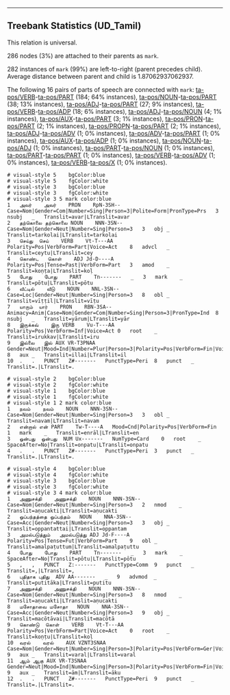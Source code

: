 

--------------------------------------------------------------------------------

## Treebank Statistics (UD_Tamil)

This relation is universal.

286 nodes (3%) are attached to their parents as `mark`.

282 instances of `mark` (99%) are left-to-right (parent precedes child).
Average distance between parent and child is 1.87062937062937.

The following 16 pairs of parts of speech are connected with `mark`: [ta-pos/VERB]()-[ta-pos/PART]() (184; 64% instances), [ta-pos/NOUN]()-[ta-pos/PART]() (38; 13% instances), [ta-pos/ADJ]()-[ta-pos/PART]() (27; 9% instances), [ta-pos/VERB]()-[ta-pos/ADP]() (18; 6% instances), [ta-pos/ADJ]()-[ta-pos/NOUN]() (4; 1% instances), [ta-pos/AUX]()-[ta-pos/PART]() (3; 1% instances), [ta-pos/PRON]()-[ta-pos/PART]() (2; 1% instances), [ta-pos/PROPN]()-[ta-pos/PART]() (2; 1% instances), [ta-pos/ADJ]()-[ta-pos/ADV]() (1; 0% instances), [ta-pos/ADV]()-[ta-pos/PART]() (1; 0% instances), [ta-pos/AUX]()-[ta-pos/ADP]() (1; 0% instances), [ta-pos/NOUN]()-[ta-pos/ADJ]() (1; 0% instances), [ta-pos/PART]()-[ta-pos/NOUN]() (1; 0% instances), [ta-pos/PART]()-[ta-pos/PART]() (1; 0% instances), [ta-pos/VERB]()-[ta-pos/ADV]() (1; 0% instances), [ta-pos/VERB]()-[ta-pos/X]() (1; 0% instances).


~~~ conllu
# visual-style 5	bgColor:blue
# visual-style 5	fgColor:white
# visual-style 3	bgColor:blue
# visual-style 3	fgColor:white
# visual-style 3 5 mark	color:blue
1	அவர்	அவர்	PRON	RpN-3SH--	Case=Nom|Gender=Com|Number=Sing|Person=3|Polite=Form|PronType=Prs	3	nsubj	_	Translit=avar|LTranslit=avar
2	தற்கொலை	தற்கொலை	NOUN	NNN-3SN--	Case=Nom|Gender=Neut|Number=Sing|Person=3	3	obj	_	Translit=tarkolai|LTranslit=tarkolai
3	செய்து	செய்	VERB	Vt-T---AA	Polarity=Pos|VerbForm=Part|Voice=Act	8	advcl	_	Translit=ceytu|LTranslit=cey
4	கொண்ட	கொள்	ADJ	Jd-D----A	Polarity=Pos|Tense=Past|VerbForm=Part	3	amod	_	Translit=koṇṭa|LTranslit=koḷ
5	போது	போது	PART	Tn-------	_	3	mark	_	Translit=pōtu|LTranslit=pōtu
6	வீட்டில்	வீடு	NOUN	NNL-3SN--	Case=Loc|Gender=Neut|Number=Sing|Person=3	8	obl	_	Translit=vīṭṭil|LTranslit=vīṭu
7	யாரும்	யார்	PRON	RBN-3SA--	Animacy=Anim|Case=Nom|Gender=Com|Number=Sing|Person=3|PronType=Ind	8	nsubj	_	Translit=yārum|LTranslit=yār
8	இருக்கவ்	இரு	VERB	Vu-T---AA	Polarity=Pos|VerbForm=Inf|Voice=Act	0	root	_	Translit=irukkav|LTranslit=iru
9	இல்லை	இல்	AUX	VR-T3PNAA	Gender=Neut|Mood=Ind|Number=Plur|Person=3|Polarity=Pos|VerbForm=Fin|Voice=Act	8	aux	_	Translit=illai|LTranslit=il
10	.	.	PUNCT	Z#-------	PunctType=Peri	8	punct	_	Translit=.|LTranslit=.

~~~


~~~ conllu
# visual-style 2	bgColor:blue
# visual-style 2	fgColor:white
# visual-style 1	bgColor:blue
# visual-style 1	fgColor:white
# visual-style 1 2 mark	color:blue
1	நவம்	நவம்	NOUN	NNN-3SN--	Case=Nom|Gender=Neut|Number=Sing|Person=3	3	obl	_	Translit=navam|LTranslit=navam
2	என்றால்	என்	PART	Tw-T----A	Mood=Cnd|Polarity=Pos|VerbForm=Fin	1	mark	_	Translit=enrāl|LTranslit=en
3	ஒன்பது	ஒன்பது	NUM	Ux-------	NumType=Card	0	root	_	SpaceAfter=No|Translit=onpatu|LTranslit=onpatu
4	.	.	PUNCT	Z#-------	PunctType=Peri	3	punct	_	Translit=.|LTranslit=.

~~~


~~~ conllu
# visual-style 4	bgColor:blue
# visual-style 4	fgColor:white
# visual-style 3	bgColor:blue
# visual-style 3	fgColor:white
# visual-style 3 4 mark	color:blue
1	அணுசக்தி	அணுசக்தி	NOUN	NNN-3SN--	Case=Nom|Gender=Neut|Number=Sing|Person=3	2	nmod	_	Translit=aṇucakti|LTranslit=aṇucakti
2	ஒப்பந்தத்தை	ஒப்பந்தம்	NOUN	NNA-3SN--	Case=Acc|Gender=Neut|Number=Sing|Person=3	3	obj	_	Translit=oppantattai|LTranslit=oppantam
3	அமல்படுத்தும்	அமல்படுத்து	ADJ	Jd-F----A	Polarity=Pos|Tense=Fut|VerbForm=Part	9	obl	_	Translit=amalpaṭuttum|LTranslit=amalpaṭuttu
4	போது	போது	PART	Tn-------	_	3	mark	_	SpaceAfter=No|Translit=pōtu|LTranslit=pōtu
5	,	,	PUNCT	Z:-------	PunctType=Comm	9	punct	_	Translit=,|LTranslit=,
6	புதிதாக	புதிது	ADV	AA-------	_	9	advmod	_	Translit=putitāka|LTranslit=putitu
7	அணுசக்தி	அணுசக்தி	NOUN	NNN-3SN--	Case=Nom|Gender=Neut|Number=Sing|Person=3	8	nmod	_	Translit=aṇucakti|LTranslit=aṇucakti
8	மசோதாவை	மசோதா	NOUN	NNA-3SN--	Case=Acc|Gender=Neut|Number=Sing|Person=3	9	obj	_	Translit=macōtāvai|LTranslit=macōtā
9	கொண்டு	கொள்	VERB	Vt-T---AA	Polarity=Pos|VerbForm=Part|Voice=Act	0	root	_	Translit=koṇṭu|LTranslit=koḷ
10	வரல்	வரல்	AUX	VZNT3SNAA	Case=Nom|Gender=Neut|Number=Sing|Person=3|Polarity=Pos|VerbForm=Ger|Voice=Act	9	aux	_	Translit=varal|LTranslit=varal
11	ஆம்	ஆகு	AUX	VR-T3SNAA	Gender=Neut|Mood=Ind|Number=Sing|Person=3|Polarity=Pos|VerbForm=Fin|Voice=Act	9	aux	_	Translit=ām|LTranslit=āku
12	.	.	PUNCT	Z#-------	PunctType=Peri	9	punct	_	Translit=.|LTranslit=.

~~~


